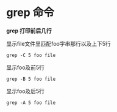 # grep 命令

**grep 打印前后几行**

显示file文件里匹配foo字串那行以及上下5行

```
grep -C 5 foo file
```

显示foo及前5行

```
grep -B 5 foo file 
```

显示foo及后5行

```
grep -A 5 foo file 
```
